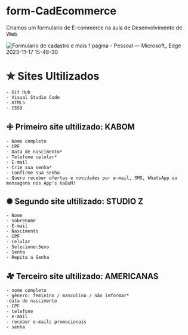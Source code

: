 # form-CadEcommerce
 Criamos um formulario de E-commerce na aula de Desenvolvimento de Web 

![Formulario de cadastro e mais 1 página - Pessoal — Microsoft_ Edge 2023-11-17 15-48-30](https://github.com/juliadutraves/-form-CadEcommerce/assets/140835384/50f3d9a8-8d2f-464f-b9c7-699af5c2f75b)


# ✮ Sites Ultilizados 
    - Git Hub
    - Visual Studio Code
    - HTML5
    - CSS3

## 𖧷 Primeiro site ultilizado: KABOM

    - Nome completo
    - CPF
    - Data de nascimento*
    - Telefone celular*
    - E-mail
    - Crie sua senha*
    - Confirme sua senha
    - Quero receber ofertas e novidades por e-mail, SMS, WhatsApp ou mensagens nos App's KaBuM!

## ✺ Segundo site ultilizado: STUDIO Z

    - Nome
    - Sobrenome
    - E-mail
    - Nascimento
    - CPF
    - Celular
    - Selecione:Sexo
    - Senha
    - Repita a Senha

## 𖠄 Terceiro site ultilizado: AMERICANAS

    - nome completo
    - gênero: feminino / masculino / não informar*
    -data de nascimento
    - CPF
    - telefone
    - e-mail
    - receber e-mails promocionais
    - senha


